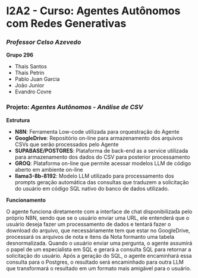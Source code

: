 # I2A2 - Curso: Agentes Autônomos com Redes Generativas 
### _Professor Celso Azevedo_

__Grupo 296__
* Thais Santos
* Thais Petrin
* Pablo Juan Garcia
* João Junior
* Evandro Covre

### **Projeto:** _Agentes Autônomos - Análise de CSV_
__Estrutura__ 
* **N8N**: Ferramenta Low-code utilizada para orquestração do Agente
* **GoogleDrive**: Repositório on-line para armazenamento dos arquivos CSVs que serão processados pelo Agente
* **SUPABASE/POSTGRES**: Plataforma de back-end as a service utilizada para armazenamento dos dados do CSV para posterior processamento
* **GROQ**: Plataforma on-line que permite acessar modelos LLM de código aberto em ambiente on-line
* **llama3-8b-8192**: Modelo LLM utilizado para processamento dos prompts geração automática das consultas que traduzem a solicitação do usuário em código SQL nativo do banco de dados utilizado.

__Funcionamento__ 

O agente funciona diretamente com a interface de chat disponibilizada pelo próprio N8N, sendo que se o usuário enviar uma URL, ele entenderá que o usuário deseja fazer um processamento de dados e tentará fazer o download do arquivo, 
que necessáriamente tem que estar no GoogleDrive, processará os arquivos de nota e itens da Nota formanto uma tabela desnormalizada. 
Quando o usuário enviar uma pergunta, o agente assumirá o papel de um especialista em SQL e gerará a consulta SQL para retornar a solicitação do usuário. Após a geração do SQL, o agente encaminhará essa consulta para o Postgres, 
o resultado será encaminhado para outra LLM que transformará o resultado em um formato mais amigável para o usuário.
